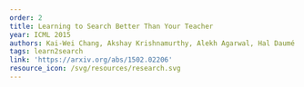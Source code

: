 ```yaml
---
order: 2
title: Learning to Search Better Than Your Teacher
year: ICML 2015
authors: Kai-Wei Chang, Akshay Krishnamurthy, Alekh Agarwal, Hal Daumé III, John Langford
tags: learn2search
link: 'https://arxiv.org/abs/1502.02206'
resource_icon: /svg/resources/research.svg
---
```

